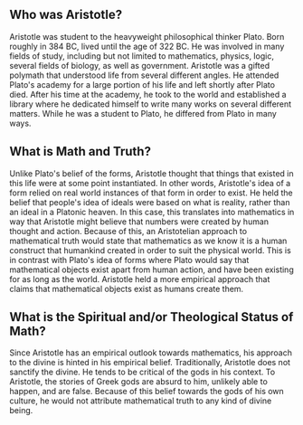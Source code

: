## Who was Aristotle?

Aristotle was student to the heavyweight philosophical thinker Plato. Born roughly in 384 BC, lived until the age of 322 BC. He was involved in many fields of study, including but not limited to mathematics, physics, logic, several fields of biology, as well as government. Aristotle was a gifted polymath that understood life from several different angles. He attended Plato's academy for a large portion of his life and left shortly after Plato died. After his time at the academy, he took to the world and established a library where he dedicated himself to write many works on several different matters. While he was a student to Plato, he differed from Plato in many ways. 

## What is Math and Truth?

Unlike Plato's belief of the forms, Aristotle thought that things that existed in this life were at some point instantiated. In other words, Aristotle's idea of a form relied on real world instances of that form in order to exist. He held the belief that people's idea of ideals were based on what is reality, rather than an ideal in a Platonic heaven. In this case, this translates into mathematics in way that Aristotle might believe that numbers were created by human thought and action. Because of this, an Aristotelian approach to mathematical truth would state that mathematics as we know it is a human construct that humankind created in order to suit the physical world. This is in contrast with Plato's idea of forms where Plato would say that mathematical objects exist apart from human action, and have been existing for as long as the world. Aristotle held a more empirical approach that claims that mathematical objects exist as humans create them. 

## What is the Spiritual and/or Theological Status of Math?

Since Aristotle has an empirical outlook towards mathematics, his approach to the divine is hinted in his empirical belief. Traditionally, Aristotle does not sanctify the divine. He tends to be critical of the gods in his context. To Aristotle, the stories of Greek gods are absurd to him, unlikely able to happen, and are false. Because of this belief towards the gods of his own culture, he would not attribute mathematical truth to any kind of divine being.